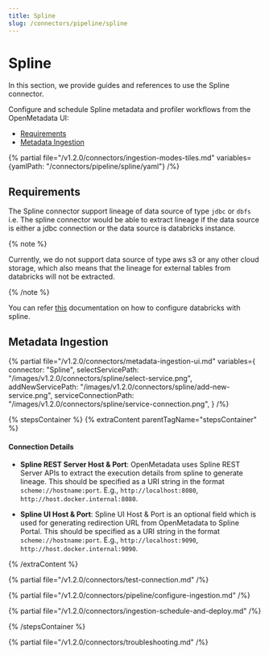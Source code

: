 ```yaml
---
title: Spline
slug: /connectors/pipeline/spline
---
```


# Spline

In this section, we provide guides and references to use the Spline connector.

Configure and schedule Spline metadata and profiler workflows from the OpenMetadata UI:

- [Requirements](#requirements)
- [Metadata Ingestion](#metadata-ingestion)

{% partial file="/v1.2.0/connectors/ingestion-modes-tiles.md" variables={yamlPath: "/connectors/pipeline/spline/yaml"} /%}

## Requirements

The Spline connector support lineage of data source of type `jdbc` or `dbfs` i.e. The spline connector would be able to extract lineage if the data source is either a jdbc connection or the data source is databricks instance.

{% note %}

Currently, we do not support data source of type aws s3 or any other cloud storage, which also means that the lineage for external tables from databricks will not be extracted. 

{% /note %}

You can refer [this](https://github.com/AbsaOSS/spline-getting-started/tree/main/spline-on-databricks) documentation on how to configure databricks with spline.

## Metadata Ingestion

{% partial 
  file="/v1.2.0/connectors/metadata-ingestion-ui.md" 
  variables={
    connector: "Spline", 
    selectServicePath: "/images/v1.2.0/connectors/spline/select-service.png",
    addNewServicePath: "/images/v1.2.0/connectors/spline/add-new-service.png",
    serviceConnectionPath: "/images/v1.2.0/connectors/spline/service-connection.png",
} 
/%}

{% stepsContainer %}
{% extraContent parentTagName="stepsContainer" %}

#### Connection Details

- **Spline REST Server Host & Port**: OpenMetadata uses Spline REST Server APIs to extract the execution details from spline to generate lineage. This should be specified as a URI string in the format `scheme://hostname:port`. E.g., `http://localhost:8080`, `http://host.docker.internal:8080`.

- **Spline UI Host & Port**: Spline UI Host & Port is an optional field which is used for generating redirection URL from OpenMetadata to Spline Portal. This should be specified as a URI string in the format `scheme://hostname:port`. E.g., `http://localhost:9090`, `http://host.docker.internal:9090`.

{% /extraContent %}

{% partial file="/v1.2.0/connectors/test-connection.md" /%}

{% partial file="/v1.2.0/connectors/pipeline/configure-ingestion.md" /%}

{% partial file="/v1.2.0/connectors/ingestion-schedule-and-deploy.md" /%}

{% /stepsContainer %}

{% partial file="/v1.2.0/connectors/troubleshooting.md" /%}
